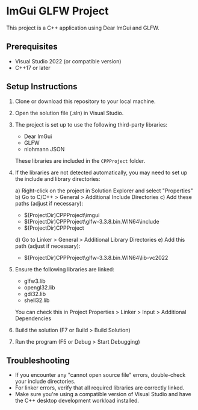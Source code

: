 # ImGui GLFW Project

This project is a C++ application using Dear ImGui and GLFW.

## Prerequisites

- Visual Studio 2022 (or compatible version)
- C++17 or later

## Setup Instructions

1. Clone or download this repository to your local machine.

2. Open the solution file (.sln) in Visual Studio.

3. The project is set up to use the following third-party libraries:
   - Dear ImGui
   - GLFW 
   - nlohmann JSON 

   These libraries are included in the `CPPProject` folder.

4. If the libraries are not detected automatically, you may need to set up the include and library directories:

   a) Right-click on the project in Solution Explorer and select "Properties"
   b) Go to C/C++ > General > Additional Include Directories
   c) Add these paths (adjust if necessary):
      - $(ProjectDir)CPPProject\imgui
      - $(ProjectDir)CPPProject\glfw-3.3.8.bin.WIN64\include
      - $(ProjectDir)CPPProject

   d) Go to Linker > General > Additional Library Directories
   e) Add this path (adjust if necessary):
      - $(ProjectDir)CPPProject\glfw-3.3.8.bin.WIN64\lib-vc2022

5. Ensure the following libraries are linked:
   - glfw3.lib
   - opengl32.lib
   - gdi32.lib
   - shell32.lib

   You can check this in Project Properties > Linker > Input > Additional Dependencies

6. Build the solution (F7 or Build > Build Solution)

7. Run the program (F5 or Debug > Start Debugging)

## Troubleshooting

- If you encounter any "cannot open source file" errors, double-check your include directories.
- For linker errors, verify that all required libraries are correctly linked.
- Make sure you're using a compatible version of Visual Studio and have the C++ desktop development workload installed.



